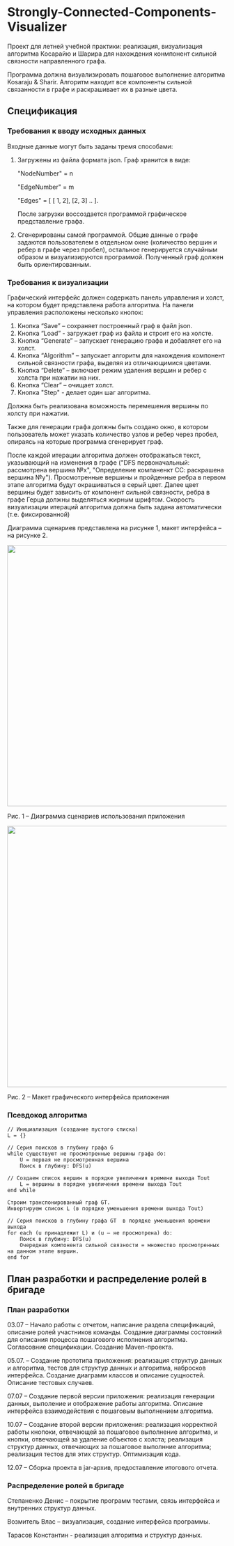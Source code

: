 # Strongly-Connected-Components-Visualizer
Проект для летней учебной практики: реализация, визуализация алгоритма Косарайю и Шарира для нахождения конмпонент сильной связности направленного графа. 

Программа должна визуализировать пошаговое выполнение алгоритма Kosaraju & Sharir. Алгоритм находит все компоненты сильной связанности в графе и раскрашивает их в разные цвета. 

## Спецификация

### Требования к вводу исходных данных
Входные данные могут быть заданы тремя способами:
1. Загружены из файла формата json. Граф хранится в виде:
	
	"NodeNumber" = n
	
	"EdgeNumber" = m
	
	"Edges" = [ [ 1, 2], [2, 3] .. ].
	
	После загрузки воссоздается программой графическое представление графа.

1. Сгенерированы самой программой. Общие данные о графе задаются пользователем в отдельном окне (количество вершин и ребер в графе через пробел), остальное генерируется случайным образом и визуализируются программой. Полученный граф должен быть ориентированным.
   
### Требования к визуализации
Графический интерфейс должен содержать панель управления и холст, на котором будет представлена работа алгоритма.
На панели управления расположены несколько кнопок:
1. Кнопка “Save” – сохраняет построенный граф в файл json.
1. Кнопка “Load”  - загружает граф из файла и строит его на холсте.
1. Кнопка “Generate” – запускает генерацию графа и добавляет его на холст.
1. Кнопка “Algorithm” – запускает алгоритм для нахождения компонент сильной связности графа, выделяя из отличающимися цветами.
1. Кнопка “Delete” – включает режим удаления вершин и ребер с холста при нажатии на них.
1. Кнопка “Clear” – очищает холст.
1. Кнопка "Step" - делает один шаг алгоритма.

Должна быть реализована воможность перемешения вершины по холсту при нажатии.

Также для генерации графа должны быть создано окно, в котором пользователь может указать количество узлов и ребер через пробел, опираясь на которые программа сгенерирует граф.

После каждой итерации алгоритма должен отображаться текст, указывающий на изменения в графе ("DFS первоначальный: рассмотрена вершина №x", "Определение компаненкт СС: раскрашена вершина №y"). Просмотренные вершины и пройденные ребра в первом этапе алгоритма будут окрашиваться в серый цвет. Далее цвет вершины будет зависить от компонент сильной связности, ребра в графе Герца должны выделяться жирным шрифтом. Скорость визуализации итераций алгоритма должна быть задана автоматически (т.е. фиксированной)

Диаграмма сценариев представлена на рисунке 1, макет интерфейса – на рисунке 2. 	

 <img src="https://github.com/diss03/Strongly-Connected-Components/assets/90706633/db50dc9d-bfe8-4ad7-95f2-05b046bda75f" width="600px" align="center">
 
Рис. 1 – Диаграмма сценариев использования приложения

 <img src="https://github.com/diss03/Strongly-Connected-Components/assets/90706633/b0973dd8-4a91-4bc6-a7f5-7dd0583ae128" width="600px" align="center">
 
Рис. 2 – Макет графического интерфейса приложения
  
### Псевдокод алгоритма
    
	// Инициализация (создание пустого списка)
	L = {}
	
	// Серия поисков в глубину графа G
	while существуют не просмотренные вершины графа do:
		U = первая не просмотренная вершина
		Поиск в глубину: DFS(u)
	
	// Создаем список вершин в порядке увеличения времени выхода Tout
		L = вершины в порядке увеличения времени выхода Tout
	end while
	
	Строим транспонированный граф GT.
	Инвертируем список L (в порядке уменьшения времени выхода Tout)
	
	// Серия поисков в глубину графа GT  в порядке уменьшения времени выхода
	for each (u принадлежит L) и (u – не просмотрена) do:
		Поиск в глубину: DFS(u)
		Очередная компонента сильной связности = множество просмотренных на данном этапе вершин.
	end for


## План разработки и распределение ролей в бригаде

### План разработки

03.07 – Начало работы с отчетом, написание раздела спецификаций, описание ролей участников команды. Создание диаграммы состояний для описания процесса пошагового исполнения алгоритма. Согласовние спецификации. Создание Maven-проекта.
	
05.07. – Создание прототипа приложения: реализация структур данных и алгоритма, тестов для структур данных и алгоритма, набросков интерфейса. Создание диаграмм классов и описание сущностей. Описание тестовых случаев.
	
07.07 – Создание первой версии приложения: реализация генерации данных, выполение и отображение работы алгоритма. Описание интерфейса взаимодействия с пошаговым выполнением алгоритма.
	
10.07 – Создание второй версии приложения: реализация корректной работы кнопоки, отвечающей за пошаговое выполнение алгоритма, и кнопки, отвечающей за удаление объектов с холста; реализация структур данных, отвечающих за пошаговое выполнние алгоритма; реализация тестов для этих структур. Оптимизация кода.
	
12.07 – Сборка проекта в jar-архив, предоставление итогового отчета.

### Распределение ролей в бригаде

Степаненко Денис – покрытие программ тестами, связь интерфейса и внутренних структур данных.
	
Возмитель Влас – визуализация, создание интерфейса программы.
	
Тарасов Константин -  реализация алгоритма и структур данных.

